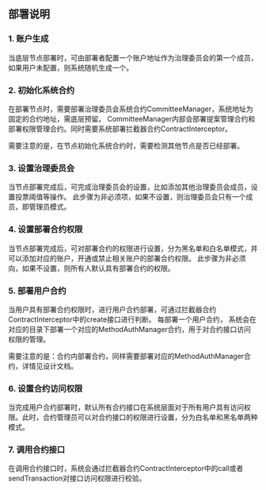 ## 部署说明

### 1. 账户生成

当底层节点部署时，可由部署者配置一个账户地址作为治理委员会的第一个成员，如果用户未配置，则系统随机生成一个。

### 2. 初始化系统合约

在部署节点时，需要部署治理委员会系统合约CommitteeManager，系统地址为固定的合约地址，需底层预留。
CommitteeManager内部会部署提案管理合约和部署权限管理合约。同时需要系统部署拦截器合约ContractInterceptor。

需要注意的是，在节点初始化系统合约时，需要检测其他节点是否已经部署。

### 3. 设置治理委员会

当节点部署完成后，可完成治理委员会的设置，比如添加其他治理委员会成员，设置投票阈值等操作。
此步骤为非必须项，如果不设置，则治理委员会只有一个成员，即管理员模式。

### 4. 设置部署合约权限

当节点部署完成后，可对部署合约的权限进行设置，分为黑名单和白名单模式，并可以添加对应的账户，开通或禁止相关账户的部署合约权限。
此步骤为非必须向，如果不设置，则所有人默认具有部署合约的权限。

### 5. 部署用户合约

当用户具有部署合约权限时，进行用户合约部署，可通过拦截器合约ContractInterceptor中的create接口进行判断。
每部署一个用户合约， 系统会在对应的目录下部署一个对应的MethodAuthManager合约，用于对合约接口访问权限的管理。

需要注意的是：合约内部署合约，同样需要部署对应的MethodAuthManager合约，详情见设计文档。

### 6. 设置合约访问权限

当完成用户合约部署时，默认所有合约接口在系统层面对于所有用户具有访问权限。此时，合约管理员可以对合约接口的权限进行设置，分为白名单和黑名单两种模式。

### 7. 调用合约接口

在调用合约接口时，系统会通过拦截器合约ContractInterceptor中的call或者sendTransaction对接口访问权限进行校验。